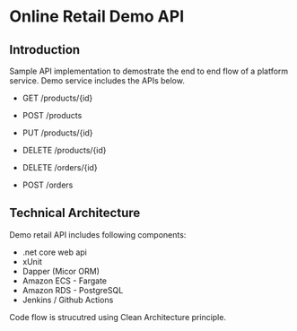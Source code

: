 # Online Retail Demo API

## Introduction

Sample API implementation to demostrate the end to end flow of a platform service. Demo service includes the APIs below.

- GET /products/{id}
- POST /products
- PUT /products/{id}
- DELETE /products/{id}

- DELETE /orders/{id}
- POST /orders

## Technical Architecture

Demo retail API includes following components:

- .net core web api
- xUnit 
- Dapper (Micor ORM)
- Amazon ECS - Fargate
- Amazon RDS - PostgreSQL
- Jenkins / Github Actions

Code flow is strucutred using Clean Architecture principle. 
